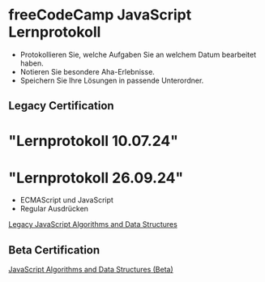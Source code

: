 # freeCodeCamp JavaScript Lernprotokoll

- Protokollieren Sie, welche Aufgaben Sie an welchem Datum bearbeitet haben.
- Notieren Sie besondere Aha-Erlebnisse.
- Speichern Sie Ihre Lösungen in passende Unterordner.

## Legacy Certification

# "Lernprotokoll 10.07.24" 

# "Lernprotokoll 26.09.24"
- ECMAScript und JavaScript
- Regular Ausdrücken

[Legacy JavaScript Algorithms and Data Structures](https://www.freecodecamp.org/learn/javascript-algorithms-and-data-structures/)

## Beta Certification

[JavaScript Algorithms and Data Structures (Beta)](https://www.freecodecamp.org/learn/javascript-algorithms-and-data-structures-v8/)
